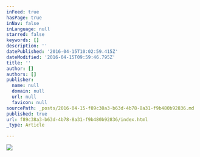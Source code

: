 ```yaml
---
inFeed: true
hasPage: true
inNav: false
inLanguage: null
starred: false
keywords: []
description: ''
datePublished: '2016-04-15T10:02:59.415Z'
dateModified: '2016-04-15T09:59:46.795Z'
title: ''
author: []
authors: []
publisher:
  name: null
  domain: null
  url: null
  favicon: null
sourcePath: _posts/2016-04-15-f89c38a3-b63d-4b78-8a31-f9b480b92836.md
published: true
url: f89c38a3-b63d-4b78-8a31-f9b480b92836/index.html
_type: Article

---
```

![](https://the-grid-user-content.s3-us-west-2.amazonaws.com/e60b55c2-ca32-4597-89a5-d3665499eeff.jpg)